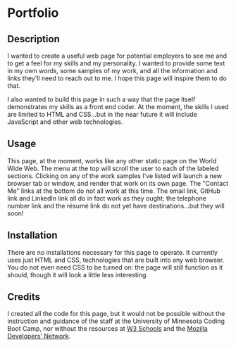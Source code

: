 # Portfolio

## Description

I wanted to create a useful web page for potential employers to see me and to get a feel for my skills and my personality. I wanted to provide some text in my own words, some samples of my work, and all the information and links they'll need to reach out to me. I hope this page will inspire them to do that.

I also wanted to build this page in such a way that the page itself demonstrates my skills as a front end coder. At the moment, the skills I used are limited to HTML and CSS...but in the near future it will include JavaScript and other web technologies.

## Usage

This page, at the moment, works like any other static page on the World Wide Web. The menu at the top will scroll the user to each of the labeled sections. Clicking on any of the work samples I've listed will launch a new browser tab or window, and render that work on its own page. The "Contact Me" links at the bottom do not all work at this time. The email link, GitHub link and LinkedIn link all do in fact work as they ought; the telephone number link and the résumé link do not yet have destinations...but they will soon!

## Installation

There are no installations necessary for this page to operate. It currently uses just HTML and CSS, technologies that are built into any web browser. You do not even need CSS to be turned on: the page will still function as it should, though it will look a little less interesting.

## Credits

I created all the code for this page, but it would not be possible without the instruction and guidance of the staff at the University of Minnesota Coding Boot Camp, nor without the resources at [W3 Schools](https://www.w3schools.com "Learn to Code") and the [Mozilla Developers' Network](https://developer.mozilla.org "Resources for developers, by developers").

